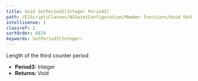 ```yaml
---
title: Void SetPeriod3(Integer Period3)
path: /EJScript/Classes/NSSaintConfiguration/Member functions/Void SetPeriod3(Integer p_0)
intellisense: 1
classref: 1
sortOrder: 6874
keywords: SetPeriod3(Integer)
---
```



Length of the third counter period



* **Period3:** Integer
* **Returns:** Void


